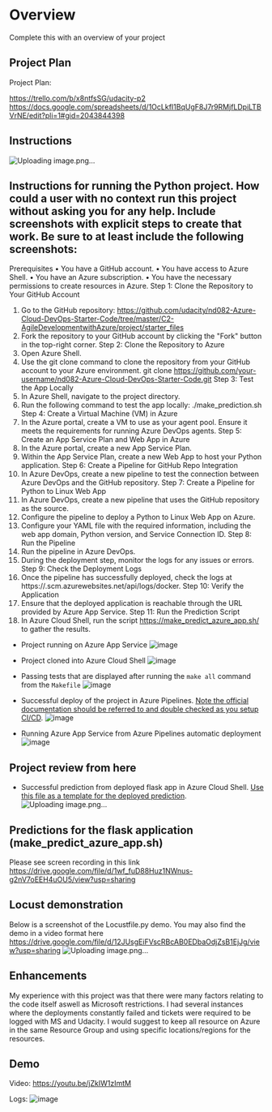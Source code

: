 # Overview

Complete this with an overview of your project

## Project Plan
Project Plan:

https://trello.com/b/x8ntfsSG/udacity-p2
https://docs.google.com/spreadsheets/d/1OcLkfI1BqUgF8J7r9RMjfLDpiLTBVrNE/edit?pli=1#gid=2043844398

## Instructions

![Uploading image.png…]()


## Instructions for running the Python project.  How could a user with no context run this project without asking you for any help.  Include screenshots with explicit steps to create that work. Be sure to at least include the following screenshots:

Prerequisites
•	You have a GitHub account.
•	You have access to Azure Shell.
•	You have an Azure subscription.
•	You have the necessary permissions to create resources in Azure.
Step 1: Clone the Repository to Your GitHub Account
1.	Go to the GitHub repository: https://github.com/udacity/nd082-Azure-Cloud-DevOps-Starter-Code/tree/master/C2-AgileDevelopmentwithAzure/project/starter_files
2.	Fork the repository to your GitHub account by clicking the "Fork" button in the top-right corner.
Step 2: Clone the Repository to Azure
1.	Open Azure Shell.
2.	Use the git clone command to clone the repository from your GitHub account to your Azure environment.
git clone https://github.com/your-username/nd082-Azure-Cloud-DevOps-Starter-Code.git
Step 3: Test the App Locally
1.	In Azure Shell, navigate to the project directory.
2.	Run the following command to test the app locally:
./make_prediction.sh
Step 4: Create a Virtual Machine (VM) in Azure
1.	In the Azure portal, create a VM to use as your agent pool. Ensure it meets the requirements for running Azure DevOps agents.
Step 5: Create an App Service Plan and Web App in Azure
1.	In the Azure portal, create a new App Service Plan.
2.	Within the App Service Plan, create a new Web App to host your Python application.
Step 6: Create a Pipeline for GitHub Repo Integration
1.	In Azure DevOps, create a new pipeline to test the connection between Azure DevOps and the GitHub repository.
Step 7: Create a Pipeline for Python to Linux Web App
1.	In Azure DevOps, create a new pipeline that uses the GitHub repository as the source.
2.	Configure the pipeline to deploy a Python to Linux Web App on Azure.
3.	Configure your YAML file with the required information, including the web app domain, Python version, and Service Connection ID.
Step 8: Run the Pipeline
1.	Run the pipeline in Azure DevOps.
2.	During the deployment step, monitor the logs for any issues or errors.
Step 9: Check the Deployment Logs
1.	Once the pipeline has successfully deployed, check the logs at https://<app-name>.scm.azurewebsites.net/api/logs/docker.
Step 10: Verify the Application
1.	Ensure that the deployed application is reachable through the URL provided by Azure App Service.
Step 11: Run the Prediction Script
1.	In Azure Cloud Shell, run the script https://make_predict_azure_app.sh/ to gather the results.


* Project running on Azure App Service
![image](https://github.com/ulal002/flask-sklearn/assets/139964364/87c8b18c-2c2f-4dae-9669-fb5a5bca87d7)

* Project cloned into Azure Cloud Shell
![image](https://github.com/ulal002/flask-sklearn/assets/139964364/1a243242-9026-4d62-86ed-a77cf8ea598a)

* Passing tests that are displayed after running the `make all` command from the `Makefile`
![image](https://github.com/ulal002/flask-sklearn/assets/139964364/b583dbd4-824c-445f-a929-f5688f9c499e)

* Successful deploy of the project in Azure Pipelines.  [Note the official documentation should be referred to and double checked as you setup CI/CD](https://docs.microsoft.com/en-us/azure/devops/pipelines/ecosystems/python-webapp?view=azure-devops).
![image](https://github.com/ulal002/flask-sklearn/assets/139964364/c36ac66f-58c5-4bf3-b861-02871d0dac4e)

* Running Azure App Service from Azure Pipelines automatic deployment
![image](https://github.com/ulal002/flask-sklearn/assets/139964364/2c24b716-d33a-4265-b4a0-1016c5ba5755)

## Project review from here
* Successful prediction from deployed flask app in Azure Cloud Shell.  [Use this file as a template for the deployed prediction](https://github.com/udacity/nd082-Azure-Cloud-DevOps-Starter-Code/blob/master/C2-AgileDevelopmentwithAzure/project/starter_files/flask-sklearn/make_predict_azure_app.sh).
![Uploading image.png…]()

## Predictions for the flask application (make_predict_azure_app.sh)
Please see screen recording in this link https://drive.google.com/file/d/1wf_fuD88Huz1NWnus-g2nV7oEEH4uOU5/view?usp=sharing

## Locust demonstration
Below is a screenshot of the Locustfile.py demo. You may also find the demo in a video format here https://drive.google.com/file/d/12JUsgEiFVscRBcAB0EDbaOdjZsB1EjJg/view?usp=sharing
![Uploading image.png…]()


## Enhancements

My experience with this project was that there were many factors relating to the code itself aswell as Microsoft restrictions. I had several instances where the deployments constantly failed and tickets were required to be logged with MS and Udacity. I would suggest to keep all resource on Azure in the same Resource Group and using specific locations/regions for the resources. 

## Demo 

Video:
https://youtu.be/jZkIW1zImtM

Logs:
![image](https://github.com/ulal002/flask-sklearn/assets/139964364/e3df29b7-20a6-4187-9f1e-53918dcf0b67)


